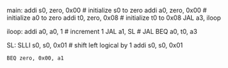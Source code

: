 main:
    addi s0, zero, 0x00     # initialize s0 to zero
    addi a0, zero, 0x00     # initialize a0 to zero
    addi t0, zero, 0x08     # initialize t0 to 0x08
    JAL a3, iloop
    
iloop:
    addi a0, a0, 1          # increment 1
    JAL a1, SL              # JAL
    BEQ a0, t0, a3

SL:
    SLLI s0, s0, 0x01       # shift left logical by 1
    addi s0, s0, 0x01

    BEQ zero, 0x00, a1

